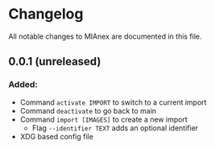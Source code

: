 # Changelog

All notable changes to MIAnex are documented in this file.

## 0.0.1 (unreleased)

### Added:
- Command `activate IMPORT` to switch to a current import
- Command `deactivate` to go back to main
- Command `import [IMAGES]` to create a new import
    - Flag `--identifier TEXT` adds an optional identifier 
- XDG based config file
